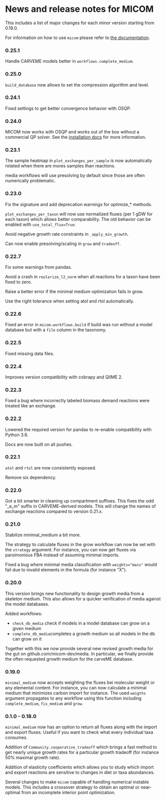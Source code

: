 # News and release notes for MICOM

This includes a list of major changes for each minor version starting from 0.19.0.

For information on how to use `micom` please refer to
[the documentation](https://micom-dev.github.io/micom).

### 0.25.1

Handle CARVEME models better in `workflows.complete_medium`.

### 0.25.0

`build_database` now allows to set the compression algorithm and level.

### 0.24.1

Fixed settings to get better convergence behavior with OSQP.

### 0.24.0

MICOM now works with OSQP and works out of the box without a commercial QP solver. See
the [installation docs]() for more information.

### 0.23.1

The sample heatmap in `plot_exchanges_per_sample` is now automatically rotated when
there are mores samples than reactions.

media workflows will use presolving by default since those are often numerically
problematic.

### 0.23.0

Fix the signature and add deprecation warnings for optimize_* methods.

`plot_exchanges_per_taxon` will now use normalized fluxes (per 1 gDW for each taxon)
which allows better comparability. The old behavior can be enabled with
`use_total_flux=True`.

Avoid negative growth rate constraints in `_apply_min_growth`.

Can now enable presolving/scaling in `grow` and `tradeoff`.

### 0.22.7

Fix some warnings from pandas.

Avoid a crash in `reularize_l2_norm` when all reactions for a taxon have been fixed to
zero.

Raise a better error if the minimal medium optimization fails in grow.

Use the right tolerance when setting atol and rtol automatically.

### 0.22.6

Fixed an error in `micom.workflows.build` if build was run without a model database
but with a `file` column in the taxonomy.

### 0.22.5

Fixed missing data files.

### 0.22.4

Improves version compatibility with cobrapy and QIIME 2.

### 0.22.3

Fixed a bug where incorrectly labeled biomass demand reactions were treated like an
exchange.

### 0.22.2

Lowered the required version for pandas to re-enable compatibility with Python 3.6.

Docs are now built on all pushes.

### 0.22.1

`atol` and `rtol` are now consistently exposed.

Remove six dependency.

### 0.22.0

Got a bit smarter in cleaning up compartment suffixes. This fixes the odd "_e_m" suffix
in CARVEME-derived models. This will change the names of exchange reactions compared
to version 0.21.x.

### 0.21.0

Stabilize minimal_medium a bit more.

The strategy to calculate fluxes in the grow workflow can now be set with the
`strategy` argument. For instance, you can now get fluxes via parsimonious FBA instead of
assuming minimal imports.

Fixed a bug where minimal media classification with `weights="mass"` would fail due to
invalid elements in the formula (for instance "X").

### 0.20.0

This version brings new functionality to design growth media from a skeleton medium.
This also allows for a quicker verification of media against the model databases.

Added workflows:

- `check_db_media` check if models in a model database can grow on a given medium
- `complete_db_media`completes a growth medium so all models in the db can grow on it

Together with this we now provide several new revised growth media for the gut on
github.com/micom-dev/media. In particular, we finally provide the often requested growth
medium for the carveME database.

### 0.19.0

`minimal_medium` now accepts weighting the fluxes bei molecular weight or
any elemental content. For instance, you can now calculate a minimal medium that
minimizes carbon import for instance. The used `weigths` argument propagates
to any workflow using this function including `complete_medium`, `fix_medium`
and `grow`.

### 0.1.0 - 0.18.0

`minimal_medium` now has an option to return all fluxes along with the
import and export fluxes. Useful if you want to check what every individual
taxa consumes.

Addition of `Community.cooperative_tradeoff` which brings a fast method to
get nearly unique growth rates for a particular growth tradeoff (for instance
50% maximal growth rate).

Addition of elasticity coefficients which allows you to study which import
and export reactions are sensitive to changes in diet or taxa abundances.

Several changes to make `micom` capable of handling numerical instable models.
This includes a crossover strategy to obtain an optimal or near-optimal
from an incomplete interior point optimization.
